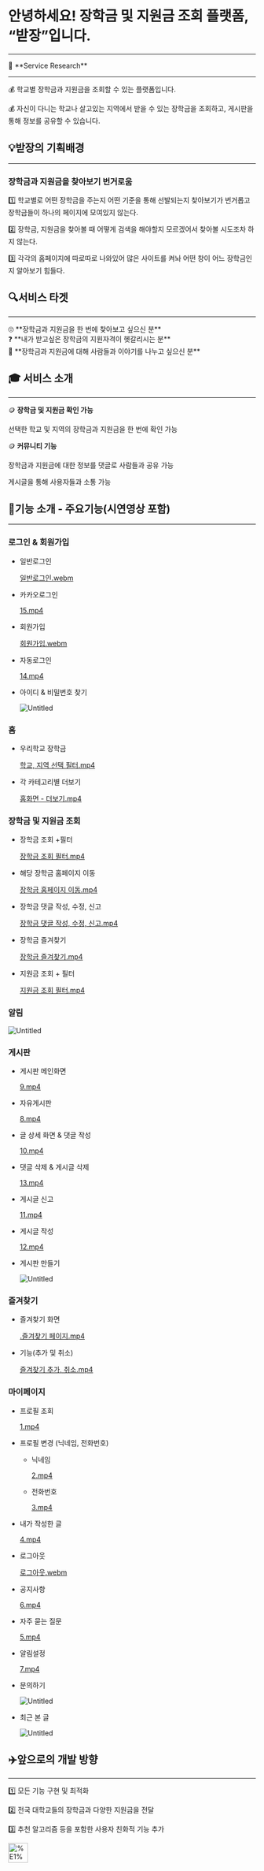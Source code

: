# 안녕하세요! 장학금 및 지원금 조회 플랫폼, “받장”입니다.

---

<aside>
🚀 **Service Research**

---

💰 학교별 장학금과 지원금을 조회할 수 있는 플랫폼입니다.

💰 자신이 다니는 학교나 살고있는 지역에서 받을 수 있는 장학금을 조회하고, 게시판을 통해 정보를 공유할 수 있습니다.

</aside>

## 💡받장의 기획배경

---

### 장학금과 지원금을 찾아보기 번거로움

1️⃣ 학교별로 어떤 장학금을 주는지 어떤 기준을 통해 선발되는지 찾아보기가 번거롭고 장학금들이 하나의 페이지에 모여있지 않는다.

2️⃣ 장학금, 지원금을 찾아볼 때 어떻게 검색을 해야할지 모르겠어서 찾아볼 시도조차 하지 않는다.

3️⃣ 각각의 홈페이지에 따로따로 나와있어 많은 사이트를 켜놔 어떤 창이 어느 장학금인지 알아보기 힘들다.

## 🔍서비스 타겟

---

<aside>
🙄 **장학금과 지원금을 한 번에 찾아보고 싶으신 분**

</aside>

<aside>
❓ **내가 받고싶은 장학금의 지원자격이 헷갈리시는 분**

</aside>

<aside>
💬 **장학금과 지원금에 대해 사람들과 이야기를 나누고 싶으신 분**

</aside>

## 🎓 서비스 소개

---

🪙 **장학금 및 지원금 확인 가능**

선택한 학교 및 지역의 장학금과 지원금을 한 번에 확인 가능

🪙 **커뮤니티 기능**

장학금과 지원금에 대한 정보를 댓글로 사람들과 공유 가능

게시글을 통해 사용자들과 소통 가능

## 📱기능 소개 - 주요기능(시연영상 포함)

---

### 로그인 & 회원가입

- 일반로그인
    
    [일반로그인.webm](%E1%84%8B%E1%85%A1%E1%86%AB%E1%84%82%E1%85%A7%E1%86%BC%E1%84%92%E1%85%A1%E1%84%89%E1%85%A6%E1%84%8B%E1%85%AD!%20%E1%84%8C%E1%85%A1%E1%86%BC%E1%84%92%E1%85%A1%E1%86%A8%E1%84%80%E1%85%B3%E1%86%B7%20%E1%84%86%E1%85%B5%E1%86%BE%20%E1%84%8C%E1%85%B5%E1%84%8B%E1%85%AF%E1%86%AB%E1%84%80%E1%85%B3%E1%86%B7%20%E1%84%8C%E1%85%A9%E1%84%92%E1%85%AC%20%E1%84%91%E1%85%B3%E1%86%AF%E1%84%85%E1%85%A2%E1%86%BA%E1%84%91%E1%85%A9%20ff5d26abdd784d76ae49bee0adf089c4/%25EC%259D%25BC%25EB%25B0%2598%25EB%25A1%259C%25EA%25B7%25B8%25EC%259D%25B8.webm)
    
- 카카오로그인
    
    [15.mp4](%E1%84%8B%E1%85%A1%E1%86%AB%E1%84%82%E1%85%A7%E1%86%BC%E1%84%92%E1%85%A1%E1%84%89%E1%85%A6%E1%84%8B%E1%85%AD!%20%E1%84%8C%E1%85%A1%E1%86%BC%E1%84%92%E1%85%A1%E1%86%A8%E1%84%80%E1%85%B3%E1%86%B7%20%E1%84%86%E1%85%B5%E1%86%BE%20%E1%84%8C%E1%85%B5%E1%84%8B%E1%85%AF%E1%86%AB%E1%84%80%E1%85%B3%E1%86%B7%20%E1%84%8C%E1%85%A9%E1%84%92%E1%85%AC%20%E1%84%91%E1%85%B3%E1%86%AF%E1%84%85%E1%85%A2%E1%86%BA%E1%84%91%E1%85%A9%20ff5d26abdd784d76ae49bee0adf089c4/15.mp4)
    
- 회원가입
    
    [회원가입.webm](%E1%84%8B%E1%85%A1%E1%86%AB%E1%84%82%E1%85%A7%E1%86%BC%E1%84%92%E1%85%A1%E1%84%89%E1%85%A6%E1%84%8B%E1%85%AD!%20%E1%84%8C%E1%85%A1%E1%86%BC%E1%84%92%E1%85%A1%E1%86%A8%E1%84%80%E1%85%B3%E1%86%B7%20%E1%84%86%E1%85%B5%E1%86%BE%20%E1%84%8C%E1%85%B5%E1%84%8B%E1%85%AF%E1%86%AB%E1%84%80%E1%85%B3%E1%86%B7%20%E1%84%8C%E1%85%A9%E1%84%92%E1%85%AC%20%E1%84%91%E1%85%B3%E1%86%AF%E1%84%85%E1%85%A2%E1%86%BA%E1%84%91%E1%85%A9%20ff5d26abdd784d76ae49bee0adf089c4/%25ED%259A%258C%25EC%259B%2590%25EA%25B0%2580%25EC%259E%2585.webm)
    
- 자동로그인
    
    [14.mp4](%E1%84%8B%E1%85%A1%E1%86%AB%E1%84%82%E1%85%A7%E1%86%BC%E1%84%92%E1%85%A1%E1%84%89%E1%85%A6%E1%84%8B%E1%85%AD!%20%E1%84%8C%E1%85%A1%E1%86%BC%E1%84%92%E1%85%A1%E1%86%A8%E1%84%80%E1%85%B3%E1%86%B7%20%E1%84%86%E1%85%B5%E1%86%BE%20%E1%84%8C%E1%85%B5%E1%84%8B%E1%85%AF%E1%86%AB%E1%84%80%E1%85%B3%E1%86%B7%20%E1%84%8C%E1%85%A9%E1%84%92%E1%85%AC%20%E1%84%91%E1%85%B3%E1%86%AF%E1%84%85%E1%85%A2%E1%86%BA%E1%84%91%E1%85%A9%20ff5d26abdd784d76ae49bee0adf089c4/14.mp4)
    
- 아이디 & 비밀번호 찾기
    
    ![Untitled](%E1%84%8B%E1%85%A1%E1%86%AB%E1%84%82%E1%85%A7%E1%86%BC%E1%84%92%E1%85%A1%E1%84%89%E1%85%A6%E1%84%8B%E1%85%AD!%20%E1%84%8C%E1%85%A1%E1%86%BC%E1%84%92%E1%85%A1%E1%86%A8%E1%84%80%E1%85%B3%E1%86%B7%20%E1%84%86%E1%85%B5%E1%86%BE%20%E1%84%8C%E1%85%B5%E1%84%8B%E1%85%AF%E1%86%AB%E1%84%80%E1%85%B3%E1%86%B7%20%E1%84%8C%E1%85%A9%E1%84%92%E1%85%AC%20%E1%84%91%E1%85%B3%E1%86%AF%E1%84%85%E1%85%A2%E1%86%BA%E1%84%91%E1%85%A9%20ff5d26abdd784d76ae49bee0adf089c4/Untitled.png)
    

### 홈

- 우리학교 장학금
    
    [학교, 지역 선택 필터.mp4](%E1%84%8B%E1%85%A1%E1%86%AB%E1%84%82%E1%85%A7%E1%86%BC%E1%84%92%E1%85%A1%E1%84%89%E1%85%A6%E1%84%8B%E1%85%AD!%20%E1%84%8C%E1%85%A1%E1%86%BC%E1%84%92%E1%85%A1%E1%86%A8%E1%84%80%E1%85%B3%E1%86%B7%20%E1%84%86%E1%85%B5%E1%86%BE%20%E1%84%8C%E1%85%B5%E1%84%8B%E1%85%AF%E1%86%AB%E1%84%80%E1%85%B3%E1%86%B7%20%E1%84%8C%E1%85%A9%E1%84%92%E1%85%AC%20%E1%84%91%E1%85%B3%E1%86%AF%E1%84%85%E1%85%A2%E1%86%BA%E1%84%91%E1%85%A9%20ff5d26abdd784d76ae49bee0adf089c4/%25ED%2595%2599%25EA%25B5%2590_%25EC%25A7%2580%25EC%2597%25AD_%25EC%2584%25A0%25ED%2583%259D_%25ED%2595%2584%25ED%2584%25B0.mp4)
    
- 각 카테고리별 더보기
    
    [홈화면 - 더보기.mp4](%E1%84%8B%E1%85%A1%E1%86%AB%E1%84%82%E1%85%A7%E1%86%BC%E1%84%92%E1%85%A1%E1%84%89%E1%85%A6%E1%84%8B%E1%85%AD!%20%E1%84%8C%E1%85%A1%E1%86%BC%E1%84%92%E1%85%A1%E1%86%A8%E1%84%80%E1%85%B3%E1%86%B7%20%E1%84%86%E1%85%B5%E1%86%BE%20%E1%84%8C%E1%85%B5%E1%84%8B%E1%85%AF%E1%86%AB%E1%84%80%E1%85%B3%E1%86%B7%20%E1%84%8C%E1%85%A9%E1%84%92%E1%85%AC%20%E1%84%91%E1%85%B3%E1%86%AF%E1%84%85%E1%85%A2%E1%86%BA%E1%84%91%E1%85%A9%20ff5d26abdd784d76ae49bee0adf089c4/%25ED%2599%2588%25ED%2599%2594%25EB%25A9%25B4_-_%25EB%258D%2594%25EB%25B3%25B4%25EA%25B8%25B0.mp4)
    

### 장학금 및 지원금 조회

- 장학금 조회 +필터
    
    [장학금 조회 필터.mp4](%E1%84%8B%E1%85%A1%E1%86%AB%E1%84%82%E1%85%A7%E1%86%BC%E1%84%92%E1%85%A1%E1%84%89%E1%85%A6%E1%84%8B%E1%85%AD!%20%E1%84%8C%E1%85%A1%E1%86%BC%E1%84%92%E1%85%A1%E1%86%A8%E1%84%80%E1%85%B3%E1%86%B7%20%E1%84%86%E1%85%B5%E1%86%BE%20%E1%84%8C%E1%85%B5%E1%84%8B%E1%85%AF%E1%86%AB%E1%84%80%E1%85%B3%E1%86%B7%20%E1%84%8C%E1%85%A9%E1%84%92%E1%85%AC%20%E1%84%91%E1%85%B3%E1%86%AF%E1%84%85%E1%85%A2%E1%86%BA%E1%84%91%E1%85%A9%20ff5d26abdd784d76ae49bee0adf089c4/%25EC%259E%25A5%25ED%2595%2599%25EA%25B8%2588_%25EC%25A1%25B0%25ED%259A%258C_%25ED%2595%2584%25ED%2584%25B0.mp4)
    
- 해당 장학금 홈페이지 이동
    
    [장학금 홈페이지 이동.mp4](%E1%84%8B%E1%85%A1%E1%86%AB%E1%84%82%E1%85%A7%E1%86%BC%E1%84%92%E1%85%A1%E1%84%89%E1%85%A6%E1%84%8B%E1%85%AD!%20%E1%84%8C%E1%85%A1%E1%86%BC%E1%84%92%E1%85%A1%E1%86%A8%E1%84%80%E1%85%B3%E1%86%B7%20%E1%84%86%E1%85%B5%E1%86%BE%20%E1%84%8C%E1%85%B5%E1%84%8B%E1%85%AF%E1%86%AB%E1%84%80%E1%85%B3%E1%86%B7%20%E1%84%8C%E1%85%A9%E1%84%92%E1%85%AC%20%E1%84%91%E1%85%B3%E1%86%AF%E1%84%85%E1%85%A2%E1%86%BA%E1%84%91%E1%85%A9%20ff5d26abdd784d76ae49bee0adf089c4/%25EC%259E%25A5%25ED%2595%2599%25EA%25B8%2588_%25ED%2599%2588%25ED%258E%2598%25EC%259D%25B4%25EC%25A7%2580_%25EC%259D%25B4%25EB%258F%2599.mp4)
    
- 장학금 댓글 작성, 수정, 신고
    
    [장학금 댓글 작성, 수정, 신고.mp4](%E1%84%8B%E1%85%A1%E1%86%AB%E1%84%82%E1%85%A7%E1%86%BC%E1%84%92%E1%85%A1%E1%84%89%E1%85%A6%E1%84%8B%E1%85%AD!%20%E1%84%8C%E1%85%A1%E1%86%BC%E1%84%92%E1%85%A1%E1%86%A8%E1%84%80%E1%85%B3%E1%86%B7%20%E1%84%86%E1%85%B5%E1%86%BE%20%E1%84%8C%E1%85%B5%E1%84%8B%E1%85%AF%E1%86%AB%E1%84%80%E1%85%B3%E1%86%B7%20%E1%84%8C%E1%85%A9%E1%84%92%E1%85%AC%20%E1%84%91%E1%85%B3%E1%86%AF%E1%84%85%E1%85%A2%E1%86%BA%E1%84%91%E1%85%A9%20ff5d26abdd784d76ae49bee0adf089c4/%25EC%259E%25A5%25ED%2595%2599%25EA%25B8%2588_%25EB%258C%2593%25EA%25B8%2580_%25EC%259E%2591%25EC%2584%25B1_%25EC%2588%2598%25EC%25A0%2595_%25EC%258B%25A0%25EA%25B3%25A0.mp4)
    
- 장학금 즐겨찾기
    
    [장학금 즐겨찾기.mp4](%E1%84%8B%E1%85%A1%E1%86%AB%E1%84%82%E1%85%A7%E1%86%BC%E1%84%92%E1%85%A1%E1%84%89%E1%85%A6%E1%84%8B%E1%85%AD!%20%E1%84%8C%E1%85%A1%E1%86%BC%E1%84%92%E1%85%A1%E1%86%A8%E1%84%80%E1%85%B3%E1%86%B7%20%E1%84%86%E1%85%B5%E1%86%BE%20%E1%84%8C%E1%85%B5%E1%84%8B%E1%85%AF%E1%86%AB%E1%84%80%E1%85%B3%E1%86%B7%20%E1%84%8C%E1%85%A9%E1%84%92%E1%85%AC%20%E1%84%91%E1%85%B3%E1%86%AF%E1%84%85%E1%85%A2%E1%86%BA%E1%84%91%E1%85%A9%20ff5d26abdd784d76ae49bee0adf089c4/%25EC%259E%25A5%25ED%2595%2599%25EA%25B8%2588_%25EC%25A6%2590%25EA%25B2%25A8%25EC%25B0%25BE%25EA%25B8%25B0.mp4)
    
- 지원금 조회 + 필터
    
    [지원금 조회 필터.mp4](%E1%84%8B%E1%85%A1%E1%86%AB%E1%84%82%E1%85%A7%E1%86%BC%E1%84%92%E1%85%A1%E1%84%89%E1%85%A6%E1%84%8B%E1%85%AD!%20%E1%84%8C%E1%85%A1%E1%86%BC%E1%84%92%E1%85%A1%E1%86%A8%E1%84%80%E1%85%B3%E1%86%B7%20%E1%84%86%E1%85%B5%E1%86%BE%20%E1%84%8C%E1%85%B5%E1%84%8B%E1%85%AF%E1%86%AB%E1%84%80%E1%85%B3%E1%86%B7%20%E1%84%8C%E1%85%A9%E1%84%92%E1%85%AC%20%E1%84%91%E1%85%B3%E1%86%AF%E1%84%85%E1%85%A2%E1%86%BA%E1%84%91%E1%85%A9%20ff5d26abdd784d76ae49bee0adf089c4/%25EC%25A7%2580%25EC%259B%2590%25EA%25B8%2588_%25EC%25A1%25B0%25ED%259A%258C_%25ED%2595%2584%25ED%2584%25B0.mp4)
    

### 알림

![Untitled](%E1%84%8B%E1%85%A1%E1%86%AB%E1%84%82%E1%85%A7%E1%86%BC%E1%84%92%E1%85%A1%E1%84%89%E1%85%A6%E1%84%8B%E1%85%AD!%20%E1%84%8C%E1%85%A1%E1%86%BC%E1%84%92%E1%85%A1%E1%86%A8%E1%84%80%E1%85%B3%E1%86%B7%20%E1%84%86%E1%85%B5%E1%86%BE%20%E1%84%8C%E1%85%B5%E1%84%8B%E1%85%AF%E1%86%AB%E1%84%80%E1%85%B3%E1%86%B7%20%E1%84%8C%E1%85%A9%E1%84%92%E1%85%AC%20%E1%84%91%E1%85%B3%E1%86%AF%E1%84%85%E1%85%A2%E1%86%BA%E1%84%91%E1%85%A9%20ff5d26abdd784d76ae49bee0adf089c4/Untitled%201.png)

### 게시판

- 게시판 메인화면
    
    [9.mp4](%E1%84%8B%E1%85%A1%E1%86%AB%E1%84%82%E1%85%A7%E1%86%BC%E1%84%92%E1%85%A1%E1%84%89%E1%85%A6%E1%84%8B%E1%85%AD!%20%E1%84%8C%E1%85%A1%E1%86%BC%E1%84%92%E1%85%A1%E1%86%A8%E1%84%80%E1%85%B3%E1%86%B7%20%E1%84%86%E1%85%B5%E1%86%BE%20%E1%84%8C%E1%85%B5%E1%84%8B%E1%85%AF%E1%86%AB%E1%84%80%E1%85%B3%E1%86%B7%20%E1%84%8C%E1%85%A9%E1%84%92%E1%85%AC%20%E1%84%91%E1%85%B3%E1%86%AF%E1%84%85%E1%85%A2%E1%86%BA%E1%84%91%E1%85%A9%20ff5d26abdd784d76ae49bee0adf089c4/9.mp4)
    
- 자유게시판
    
    [8.mp4](%E1%84%8B%E1%85%A1%E1%86%AB%E1%84%82%E1%85%A7%E1%86%BC%E1%84%92%E1%85%A1%E1%84%89%E1%85%A6%E1%84%8B%E1%85%AD!%20%E1%84%8C%E1%85%A1%E1%86%BC%E1%84%92%E1%85%A1%E1%86%A8%E1%84%80%E1%85%B3%E1%86%B7%20%E1%84%86%E1%85%B5%E1%86%BE%20%E1%84%8C%E1%85%B5%E1%84%8B%E1%85%AF%E1%86%AB%E1%84%80%E1%85%B3%E1%86%B7%20%E1%84%8C%E1%85%A9%E1%84%92%E1%85%AC%20%E1%84%91%E1%85%B3%E1%86%AF%E1%84%85%E1%85%A2%E1%86%BA%E1%84%91%E1%85%A9%20ff5d26abdd784d76ae49bee0adf089c4/8.mp4)
    
- 글 상세 화면 & 댓글 작성
    
    [10.mp4](%E1%84%8B%E1%85%A1%E1%86%AB%E1%84%82%E1%85%A7%E1%86%BC%E1%84%92%E1%85%A1%E1%84%89%E1%85%A6%E1%84%8B%E1%85%AD!%20%E1%84%8C%E1%85%A1%E1%86%BC%E1%84%92%E1%85%A1%E1%86%A8%E1%84%80%E1%85%B3%E1%86%B7%20%E1%84%86%E1%85%B5%E1%86%BE%20%E1%84%8C%E1%85%B5%E1%84%8B%E1%85%AF%E1%86%AB%E1%84%80%E1%85%B3%E1%86%B7%20%E1%84%8C%E1%85%A9%E1%84%92%E1%85%AC%20%E1%84%91%E1%85%B3%E1%86%AF%E1%84%85%E1%85%A2%E1%86%BA%E1%84%91%E1%85%A9%20ff5d26abdd784d76ae49bee0adf089c4/10.mp4)
    
- 댓글 삭제 & 게시글 삭제
    
    [13.mp4](%E1%84%8B%E1%85%A1%E1%86%AB%E1%84%82%E1%85%A7%E1%86%BC%E1%84%92%E1%85%A1%E1%84%89%E1%85%A6%E1%84%8B%E1%85%AD!%20%E1%84%8C%E1%85%A1%E1%86%BC%E1%84%92%E1%85%A1%E1%86%A8%E1%84%80%E1%85%B3%E1%86%B7%20%E1%84%86%E1%85%B5%E1%86%BE%20%E1%84%8C%E1%85%B5%E1%84%8B%E1%85%AF%E1%86%AB%E1%84%80%E1%85%B3%E1%86%B7%20%E1%84%8C%E1%85%A9%E1%84%92%E1%85%AC%20%E1%84%91%E1%85%B3%E1%86%AF%E1%84%85%E1%85%A2%E1%86%BA%E1%84%91%E1%85%A9%20ff5d26abdd784d76ae49bee0adf089c4/13.mp4)
    
- 게시글 신고
    
    [11.mp4](%E1%84%8B%E1%85%A1%E1%86%AB%E1%84%82%E1%85%A7%E1%86%BC%E1%84%92%E1%85%A1%E1%84%89%E1%85%A6%E1%84%8B%E1%85%AD!%20%E1%84%8C%E1%85%A1%E1%86%BC%E1%84%92%E1%85%A1%E1%86%A8%E1%84%80%E1%85%B3%E1%86%B7%20%E1%84%86%E1%85%B5%E1%86%BE%20%E1%84%8C%E1%85%B5%E1%84%8B%E1%85%AF%E1%86%AB%E1%84%80%E1%85%B3%E1%86%B7%20%E1%84%8C%E1%85%A9%E1%84%92%E1%85%AC%20%E1%84%91%E1%85%B3%E1%86%AF%E1%84%85%E1%85%A2%E1%86%BA%E1%84%91%E1%85%A9%20ff5d26abdd784d76ae49bee0adf089c4/11.mp4)
    
- 게시글 작성
    
    [12.mp4](%E1%84%8B%E1%85%A1%E1%86%AB%E1%84%82%E1%85%A7%E1%86%BC%E1%84%92%E1%85%A1%E1%84%89%E1%85%A6%E1%84%8B%E1%85%AD!%20%E1%84%8C%E1%85%A1%E1%86%BC%E1%84%92%E1%85%A1%E1%86%A8%E1%84%80%E1%85%B3%E1%86%B7%20%E1%84%86%E1%85%B5%E1%86%BE%20%E1%84%8C%E1%85%B5%E1%84%8B%E1%85%AF%E1%86%AB%E1%84%80%E1%85%B3%E1%86%B7%20%E1%84%8C%E1%85%A9%E1%84%92%E1%85%AC%20%E1%84%91%E1%85%B3%E1%86%AF%E1%84%85%E1%85%A2%E1%86%BA%E1%84%91%E1%85%A9%20ff5d26abdd784d76ae49bee0adf089c4/12.mp4)
    
- 게시판 만들기
    
    ![Untitled](%E1%84%8B%E1%85%A1%E1%86%AB%E1%84%82%E1%85%A7%E1%86%BC%E1%84%92%E1%85%A1%E1%84%89%E1%85%A6%E1%84%8B%E1%85%AD!%20%E1%84%8C%E1%85%A1%E1%86%BC%E1%84%92%E1%85%A1%E1%86%A8%E1%84%80%E1%85%B3%E1%86%B7%20%E1%84%86%E1%85%B5%E1%86%BE%20%E1%84%8C%E1%85%B5%E1%84%8B%E1%85%AF%E1%86%AB%E1%84%80%E1%85%B3%E1%86%B7%20%E1%84%8C%E1%85%A9%E1%84%92%E1%85%AC%20%E1%84%91%E1%85%B3%E1%86%AF%E1%84%85%E1%85%A2%E1%86%BA%E1%84%91%E1%85%A9%20ff5d26abdd784d76ae49bee0adf089c4/Untitled%202.png)
    

### 즐겨찾기

- 즐겨찾기 화면
    
    [.즐겨찾기 페이지.mp4](%E1%84%8B%E1%85%A1%E1%86%AB%E1%84%82%E1%85%A7%E1%86%BC%E1%84%92%E1%85%A1%E1%84%89%E1%85%A6%E1%84%8B%E1%85%AD!%20%E1%84%8C%E1%85%A1%E1%86%BC%E1%84%92%E1%85%A1%E1%86%A8%E1%84%80%E1%85%B3%E1%86%B7%20%E1%84%86%E1%85%B5%E1%86%BE%20%E1%84%8C%E1%85%B5%E1%84%8B%E1%85%AF%E1%86%AB%E1%84%80%E1%85%B3%E1%86%B7%20%E1%84%8C%E1%85%A9%E1%84%92%E1%85%AC%20%E1%84%91%E1%85%B3%E1%86%AF%E1%84%85%E1%85%A2%E1%86%BA%E1%84%91%E1%85%A9%20ff5d26abdd784d76ae49bee0adf089c4/.%25EC%25A6%2590%25EA%25B2%25A8%25EC%25B0%25BE%25EA%25B8%25B0_%25ED%258E%2598%25EC%259D%25B4%25EC%25A7%2580.mp4)
    
- 기능(추가 및 취소)
    
    [즐겨찾기 추가, 취소.mp4](%E1%84%8B%E1%85%A1%E1%86%AB%E1%84%82%E1%85%A7%E1%86%BC%E1%84%92%E1%85%A1%E1%84%89%E1%85%A6%E1%84%8B%E1%85%AD!%20%E1%84%8C%E1%85%A1%E1%86%BC%E1%84%92%E1%85%A1%E1%86%A8%E1%84%80%E1%85%B3%E1%86%B7%20%E1%84%86%E1%85%B5%E1%86%BE%20%E1%84%8C%E1%85%B5%E1%84%8B%E1%85%AF%E1%86%AB%E1%84%80%E1%85%B3%E1%86%B7%20%E1%84%8C%E1%85%A9%E1%84%92%E1%85%AC%20%E1%84%91%E1%85%B3%E1%86%AF%E1%84%85%E1%85%A2%E1%86%BA%E1%84%91%E1%85%A9%20ff5d26abdd784d76ae49bee0adf089c4/%25EC%25A6%2590%25EA%25B2%25A8%25EC%25B0%25BE%25EA%25B8%25B0_%25EC%25B6%2594%25EA%25B0%2580_%25EC%25B7%25A8%25EC%2586%258C.mp4)
    

### 마이페이지

- 프로필 조회
    
    [1.mp4](%E1%84%8B%E1%85%A1%E1%86%AB%E1%84%82%E1%85%A7%E1%86%BC%E1%84%92%E1%85%A1%E1%84%89%E1%85%A6%E1%84%8B%E1%85%AD!%20%E1%84%8C%E1%85%A1%E1%86%BC%E1%84%92%E1%85%A1%E1%86%A8%E1%84%80%E1%85%B3%E1%86%B7%20%E1%84%86%E1%85%B5%E1%86%BE%20%E1%84%8C%E1%85%B5%E1%84%8B%E1%85%AF%E1%86%AB%E1%84%80%E1%85%B3%E1%86%B7%20%E1%84%8C%E1%85%A9%E1%84%92%E1%85%AC%20%E1%84%91%E1%85%B3%E1%86%AF%E1%84%85%E1%85%A2%E1%86%BA%E1%84%91%E1%85%A9%20ff5d26abdd784d76ae49bee0adf089c4/1.mp4)
    
- 프로필 변경 (닉네임, 전화번호)
    - 닉네임
        
        [2.mp4](%E1%84%8B%E1%85%A1%E1%86%AB%E1%84%82%E1%85%A7%E1%86%BC%E1%84%92%E1%85%A1%E1%84%89%E1%85%A6%E1%84%8B%E1%85%AD!%20%E1%84%8C%E1%85%A1%E1%86%BC%E1%84%92%E1%85%A1%E1%86%A8%E1%84%80%E1%85%B3%E1%86%B7%20%E1%84%86%E1%85%B5%E1%86%BE%20%E1%84%8C%E1%85%B5%E1%84%8B%E1%85%AF%E1%86%AB%E1%84%80%E1%85%B3%E1%86%B7%20%E1%84%8C%E1%85%A9%E1%84%92%E1%85%AC%20%E1%84%91%E1%85%B3%E1%86%AF%E1%84%85%E1%85%A2%E1%86%BA%E1%84%91%E1%85%A9%20ff5d26abdd784d76ae49bee0adf089c4/2.mp4)
        
    - 전화번호
        
        [3.mp4](%E1%84%8B%E1%85%A1%E1%86%AB%E1%84%82%E1%85%A7%E1%86%BC%E1%84%92%E1%85%A1%E1%84%89%E1%85%A6%E1%84%8B%E1%85%AD!%20%E1%84%8C%E1%85%A1%E1%86%BC%E1%84%92%E1%85%A1%E1%86%A8%E1%84%80%E1%85%B3%E1%86%B7%20%E1%84%86%E1%85%B5%E1%86%BE%20%E1%84%8C%E1%85%B5%E1%84%8B%E1%85%AF%E1%86%AB%E1%84%80%E1%85%B3%E1%86%B7%20%E1%84%8C%E1%85%A9%E1%84%92%E1%85%AC%20%E1%84%91%E1%85%B3%E1%86%AF%E1%84%85%E1%85%A2%E1%86%BA%E1%84%91%E1%85%A9%20ff5d26abdd784d76ae49bee0adf089c4/3.mp4)
        
- 내가 작성한 글
    
    [4.mp4](%E1%84%8B%E1%85%A1%E1%86%AB%E1%84%82%E1%85%A7%E1%86%BC%E1%84%92%E1%85%A1%E1%84%89%E1%85%A6%E1%84%8B%E1%85%AD!%20%E1%84%8C%E1%85%A1%E1%86%BC%E1%84%92%E1%85%A1%E1%86%A8%E1%84%80%E1%85%B3%E1%86%B7%20%E1%84%86%E1%85%B5%E1%86%BE%20%E1%84%8C%E1%85%B5%E1%84%8B%E1%85%AF%E1%86%AB%E1%84%80%E1%85%B3%E1%86%B7%20%E1%84%8C%E1%85%A9%E1%84%92%E1%85%AC%20%E1%84%91%E1%85%B3%E1%86%AF%E1%84%85%E1%85%A2%E1%86%BA%E1%84%91%E1%85%A9%20ff5d26abdd784d76ae49bee0adf089c4/4.mp4)
    
- 로그아웃
    
    [로그아웃.webm](%E1%84%8B%E1%85%A1%E1%86%AB%E1%84%82%E1%85%A7%E1%86%BC%E1%84%92%E1%85%A1%E1%84%89%E1%85%A6%E1%84%8B%E1%85%AD!%20%E1%84%8C%E1%85%A1%E1%86%BC%E1%84%92%E1%85%A1%E1%86%A8%E1%84%80%E1%85%B3%E1%86%B7%20%E1%84%86%E1%85%B5%E1%86%BE%20%E1%84%8C%E1%85%B5%E1%84%8B%E1%85%AF%E1%86%AB%E1%84%80%E1%85%B3%E1%86%B7%20%E1%84%8C%E1%85%A9%E1%84%92%E1%85%AC%20%E1%84%91%E1%85%B3%E1%86%AF%E1%84%85%E1%85%A2%E1%86%BA%E1%84%91%E1%85%A9%20ff5d26abdd784d76ae49bee0adf089c4/%25EB%25A1%259C%25EA%25B7%25B8%25EC%2595%2584%25EC%259B%2583.webm)
    
- 공지사항
    
    [6.mp4](%E1%84%8B%E1%85%A1%E1%86%AB%E1%84%82%E1%85%A7%E1%86%BC%E1%84%92%E1%85%A1%E1%84%89%E1%85%A6%E1%84%8B%E1%85%AD!%20%E1%84%8C%E1%85%A1%E1%86%BC%E1%84%92%E1%85%A1%E1%86%A8%E1%84%80%E1%85%B3%E1%86%B7%20%E1%84%86%E1%85%B5%E1%86%BE%20%E1%84%8C%E1%85%B5%E1%84%8B%E1%85%AF%E1%86%AB%E1%84%80%E1%85%B3%E1%86%B7%20%E1%84%8C%E1%85%A9%E1%84%92%E1%85%AC%20%E1%84%91%E1%85%B3%E1%86%AF%E1%84%85%E1%85%A2%E1%86%BA%E1%84%91%E1%85%A9%20ff5d26abdd784d76ae49bee0adf089c4/6.mp4)
    
- 자주 묻는 질문
    
    [5.mp4](%E1%84%8B%E1%85%A1%E1%86%AB%E1%84%82%E1%85%A7%E1%86%BC%E1%84%92%E1%85%A1%E1%84%89%E1%85%A6%E1%84%8B%E1%85%AD!%20%E1%84%8C%E1%85%A1%E1%86%BC%E1%84%92%E1%85%A1%E1%86%A8%E1%84%80%E1%85%B3%E1%86%B7%20%E1%84%86%E1%85%B5%E1%86%BE%20%E1%84%8C%E1%85%B5%E1%84%8B%E1%85%AF%E1%86%AB%E1%84%80%E1%85%B3%E1%86%B7%20%E1%84%8C%E1%85%A9%E1%84%92%E1%85%AC%20%E1%84%91%E1%85%B3%E1%86%AF%E1%84%85%E1%85%A2%E1%86%BA%E1%84%91%E1%85%A9%20ff5d26abdd784d76ae49bee0adf089c4/5.mp4)
    
- 알림설정
    
    [7.mp4](%E1%84%8B%E1%85%A1%E1%86%AB%E1%84%82%E1%85%A7%E1%86%BC%E1%84%92%E1%85%A1%E1%84%89%E1%85%A6%E1%84%8B%E1%85%AD!%20%E1%84%8C%E1%85%A1%E1%86%BC%E1%84%92%E1%85%A1%E1%86%A8%E1%84%80%E1%85%B3%E1%86%B7%20%E1%84%86%E1%85%B5%E1%86%BE%20%E1%84%8C%E1%85%B5%E1%84%8B%E1%85%AF%E1%86%AB%E1%84%80%E1%85%B3%E1%86%B7%20%E1%84%8C%E1%85%A9%E1%84%92%E1%85%AC%20%E1%84%91%E1%85%B3%E1%86%AF%E1%84%85%E1%85%A2%E1%86%BA%E1%84%91%E1%85%A9%20ff5d26abdd784d76ae49bee0adf089c4/7.mp4)
    
- 문의하기
    
    ![Untitled](%E1%84%8B%E1%85%A1%E1%86%AB%E1%84%82%E1%85%A7%E1%86%BC%E1%84%92%E1%85%A1%E1%84%89%E1%85%A6%E1%84%8B%E1%85%AD!%20%E1%84%8C%E1%85%A1%E1%86%BC%E1%84%92%E1%85%A1%E1%86%A8%E1%84%80%E1%85%B3%E1%86%B7%20%E1%84%86%E1%85%B5%E1%86%BE%20%E1%84%8C%E1%85%B5%E1%84%8B%E1%85%AF%E1%86%AB%E1%84%80%E1%85%B3%E1%86%B7%20%E1%84%8C%E1%85%A9%E1%84%92%E1%85%AC%20%E1%84%91%E1%85%B3%E1%86%AF%E1%84%85%E1%85%A2%E1%86%BA%E1%84%91%E1%85%A9%20ff5d26abdd784d76ae49bee0adf089c4/Untitled%203.png)
    
- 최근 본 글
    
    ![Untitled](%E1%84%8B%E1%85%A1%E1%86%AB%E1%84%82%E1%85%A7%E1%86%BC%E1%84%92%E1%85%A1%E1%84%89%E1%85%A6%E1%84%8B%E1%85%AD!%20%E1%84%8C%E1%85%A1%E1%86%BC%E1%84%92%E1%85%A1%E1%86%A8%E1%84%80%E1%85%B3%E1%86%B7%20%E1%84%86%E1%85%B5%E1%86%BE%20%E1%84%8C%E1%85%B5%E1%84%8B%E1%85%AF%E1%86%AB%E1%84%80%E1%85%B3%E1%86%B7%20%E1%84%8C%E1%85%A9%E1%84%92%E1%85%AC%20%E1%84%91%E1%85%B3%E1%86%AF%E1%84%85%E1%85%A2%E1%86%BA%E1%84%91%E1%85%A9%20ff5d26abdd784d76ae49bee0adf089c4/Untitled%204.png)
    

## ✈️앞으로의 개발 방향

---

1️⃣ 모든 기능 구현 및 최적화

2️⃣ 전국 대학교들의 장학금과 다양한 지원금을 전달

3️⃣ 추천 알고리즘 등을 포함한 사용자 친화적 기능 추가

<aside>
<img src="%E1%84%8B%E1%85%A1%E1%86%AB%E1%84%82%E1%85%A7%E1%86%BC%E1%84%92%E1%85%A1%E1%84%89%E1%85%A6%E1%84%8B%E1%85%AD!%20%E1%84%8C%E1%85%A1%E1%86%BC%E1%84%92%E1%85%A1%E1%86%A8%E1%84%80%E1%85%B3%E1%86%B7%20%E1%84%86%E1%85%B5%E1%86%BE%20%E1%84%8C%E1%85%B5%E1%84%8B%E1%85%AF%E1%86%AB%E1%84%80%E1%85%B3%E1%86%B7%20%E1%84%8C%E1%85%A9%E1%84%92%E1%85%AC%20%E1%84%91%E1%85%B3%E1%86%AF%E1%84%85%E1%85%A2%E1%86%BA%E1%84%91%E1%85%A9%20ff5d26abdd784d76ae49bee0adf089c4/%25ED%259D%25B0_%25ED%258E%2598%25EC%259D%25B4%25EC%25A7%2580.png" alt="%E1%84%8B%E1%85%A1%E1%86%AB%E1%84%82%E1%85%A7%E1%86%BC%E1%84%92%E1%85%A1%E1%84%89%E1%85%A6%E1%84%8B%E1%85%AD!%20%E1%84%8C%E1%85%A1%E1%86%BC%E1%84%92%E1%85%A1%E1%86%A8%E1%84%80%E1%85%B3%E1%86%B7%20%E1%84%86%E1%85%B5%E1%86%BE%20%E1%84%8C%E1%85%B5%E1%84%8B%E1%85%AF%E1%86%AB%E1%84%80%E1%85%B3%E1%86%B7%20%E1%84%8C%E1%85%A9%E1%84%92%E1%85%AC%20%E1%84%91%E1%85%B3%E1%86%AF%E1%84%85%E1%85%A2%E1%86%BA%E1%84%91%E1%85%A9%20ff5d26abdd784d76ae49bee0adf089c4/%25ED%259D%25B0_%25ED%258E%2598%25EC%259D%25B4%25EC%25A7%2580.png" width="40px" />
